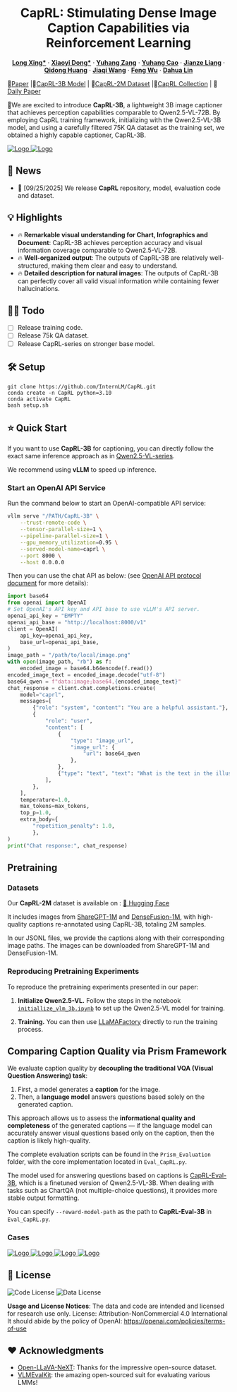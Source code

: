<p align="center">
<!--   <h1 align="center"><img src="assets/logo.png" width="256"></h1> -->
  <h1 align="center">CapRL: Stimulating Dense Image Caption Capabilities via Reinforcement Learning</h1>
    <p align="center">
    <a href="https://github.com/Cooperx521"><strong>Long Xing*</strong></a>
    ·
    <a href="https://lightdxy.github.io/"><strong>Xiaoyi Dong*</strong></a>
    ·
    <a href="https://yuhangzang.github.io/"><strong>Yuhang Zang</strong></a>
    ·
    <a href="https://scholar.google.com/citations?user=sJkqsqkAAAAJ"><strong>Yuhang Cao</strong></a>
    ·
    <a href="https://github.com/shikiw"><strong>Jianze Liang</strong></a>
    ·
    <a href="https://github.com/shikiw"><strong>Qidong Huang</strong></a>
    ·
  <a href="https://myownskyw7.github.io/"><strong>Jiaqi Wang</strong></a> ·
  <a href="https://scholar.google.com/citations?user=5bInRDEAAAAJ&hl=zh-CN"><strong>Feng Wu</strong></a> ·
  <a href="http://dahua.site/"><strong>Dahua Lin</strong></a>

  </p>
  📖<a href="https://arxiv.org/abs/2509.22647">Paper</a> |🤗<a href="https://huggingface.co/internlm/CapRL-3B">CapRL-3B Model</a> |
  🤗<a href="https://huggingface.co/datasets/internlm/CapRL-2M">CapRL-2M Dataset</a> |🤗<a href="https://huggingface.co/collections/long-xing1/caprl-68d64ac32ded31596c36e189">CapRL Collection</a> | 🤗<a href="https://huggingface.co/papers/2509.22647">Daily Paper</a></h3>
<div align="center"></div>
<p align="center">
  <p>



🌈We are excited to introduce <strong>CapRL-3B</strong>, a lightweight 3B image captioner that achieves perception capabilities comparable to Qwen2.5-VL-72B.
By employing CapRL training framework, initializing with the Qwen2.5-VL-3B model, and using a carefully filtered 75K QA dataset as the training set, we obtained a highly capable captioner, CapRL-3B.



  </p>

<a href="">
  <img src="assets/teaser.png" alt="Logo" >
</a>
<a href="">
  <img src="assets/performance.png" alt="Logo" >
</a>


## 📢 News
- 🚀 [09/25/2025] We release **CapRL** repository, model, evaluation code and dataset.


## 💡 Highlights
- 🔥 **Remarkable visual understanding for Chart, Infographics and Document**: CapRL-3B achieves perception accuracy and visual information coverage comparable to Qwen2.5-VL-72B.
- 🔥 **Well-organized output**: The outputs of CapRL-3B are relatively well-structured, making them clear and easy to understand.
- 🔥 **Detailed description for natural images**: The outputs of CapRL-3B can perfectly cover all valid visual information while containing fewer hallucinations.



## 👨‍💻 Todo

- [ ] Release training code.
- [ ] Release 75k QA dataset.
- [ ] Release CapRL-series on stronger base model.

## 🛠️ Setup
```
git clone https://github.com/InternLM/CapRL.git
conda create -n CapRL python=3.10
conda activate CapRL
bash setup.sh
```

## ⭐️ Quick Start
If you want to use **CapRL-3B** for captioning, you can directly follow the exact same inference approach as in [Qwen2.5-VL-series](https://github.com/QwenLM/Qwen3-VL/tree/d2240f11656bfe404b9ba56db4e51cd09f522ff1).

We recommend using **vLLM** to speed up inference.



### Start an OpenAI API Service

Run the command below to start an OpenAI-compatible API service:

```bash
vllm serve "/PATH/CapRL-3B" \
    --trust-remote-code \
    --tensor-parallel-size=1 \
    --pipeline-parallel-size=1 \
    --gpu_memory_utilization=0.95 \
    --served-model-name=caprl \
    --port 8000 \
    --host 0.0.0.0
```

Then you can use the chat API as below: (see [OpenAI API protocol document](https://platform.openai.com/docs/guides/vision/uploading-base-64-encoded-images) for more details):
```python
import base64
from openai import OpenAI
# Set OpenAI's API key and API base to use vLLM's API server.
openai_api_key = "EMPTY"
openai_api_base = "http://localhost:8000/v1"
client = OpenAI(
    api_key=openai_api_key,
    base_url=openai_api_base,
)
image_path = "/path/to/local/image.png"
with open(image_path, "rb") as f:
    encoded_image = base64.b64encode(f.read())
encoded_image_text = encoded_image.decode("utf-8")
base64_qwen = f"data:image;base64,{encoded_image_text}"
chat_response = client.chat.completions.create(
    model="caprl",
    messages=[
        {"role": "system", "content": "You are a helpful assistant."},
        {
            "role": "user",
            "content": [
                {
                    "type": "image_url",
                    "image_url": {
                        "url": base64_qwen
                    },
                },
                {"type": "text", "text": "What is the text in the illustrate?"},
            ],
        },
    ],
    temperature=1.0,
    max_tokens=max_tokens,
    top_p=1.0,
    extra_body={
        "repetition_penalty": 1.0,
        },
)
print("Chat response:", chat_response)
```

## Pretraining

### Datasets

Our **CapRL-2M** dataset is available on :
[🔗 Hugging Face](https://huggingface.co/datasets/internlm/CapRL-2M)

It includes images from [ShareGPT-1M](https://huggingface.co/datasets/Lin-Chen/ShareGPT4V) and [DenseFusion-1M](https://huggingface.co/datasets/BAAI/DenseFusion-1M), with high-quality captions re-annotated using CapRL-3B, totaling 2M samples.

In our JSONL files, we provide the captions along with their corresponding image paths. The images can be downloaded from ShareGPT-1M and DenseFusion-1M.



### Reproducing Pretraining Experiments

To reproduce the pretraining experiments presented in our paper:

1. **Initialize Qwen2.5-VL.**
   Follow the steps in the notebook [`initiallize_vlm_3b.ipynb`](https://github.com/Cooperx521/ScaleCap/blob/892ad0682defa37f54833c3c4284a9d9a5c3451e/grocery_file/initiallize_vlm_3b.ipynb) to set up the Qwen2.5-VL model for training.

2. **Training.**
   You can then use [LLaMAFactory](https://github.com/hiyouga/LLaMA-Factory) directly to run the training process.


## Comparing Caption Quality via Prism Framework

We evaluate caption quality by **decoupling the traditional VQA (Visual Question Answering) task**:

1. First, a model generates a **caption** for the image.
2. Then, a **language model** answers questions based solely on the generated caption.

This approach allows us to assess the **informational quality and completeness** of the generated captions — if the language model can accurately answer visual questions based only on the caption, then the caption is likely high-quality.

The complete evaluation scripts can be found in the `Prism_Evaluation` folder, with the core implementation located in `Eval_CapRL.py`.


The model used for answering questions based on captions is [CapRL-Eval-3B](https://huggingface.co/internlm/CapRL-Eval-3B), which is a finetuned version of Qwen2.5-VL-3B. When dealing with tasks such as ChartQA (not multiple-choice questions), it provides more stable output formatting.

You can specify `--reward-model-path` as the path to **CapRL-Eval-3B** in `Eval_CapRL.py`.


### Cases
<a href="">
  <img src="assets/comparison.png" alt="Logo" >
</a>

<a href="">
  <img src="assets/info_caprl.png" alt="Logo" >
</a>
<a href="">
  <img src="assets/info_caprl2.png" alt="Logo" >
</a>
<a href="">
  <img src="assets/natural_caprl.png" alt="Logo" >
</a>

## 📄 License
![Code License](https://img.shields.io/badge/Code%20License-Apache_2.0-green.svg) ![Data License](https://img.shields.io/badge/Data%20License-CC%20By%20NC%204.0-red.svg) 

**Usage and License Notices**: The data and code are intended and licensed for research use only.
License: Attribution-NonCommercial 4.0 International It should abide by the policy of OpenAI: https://openai.com/policies/terms-of-use

## ❤️ Acknowledgments
- [Open-LLaVA-NeXT](https://github.com/xiaoachen98/Open-LLaVA-NeXT): Thanks for the impressive open-source dataset.
- [VLMEvalKit](https://github.com/open-compass/VLMEvalKit): the amazing open-sourced suit for evaluating various LMMs!